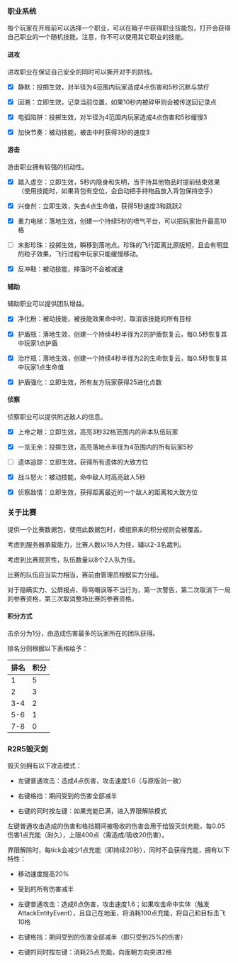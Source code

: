 ### 职业系统

每个玩家在开局前可以选择一个职业，可以在箱子中获得职业技能包，打开会获得自己职业的一个随机技能。注意，你不可以使用其它职业的技能。

#### 进攻

进攻职业在保证自己安全的同时可以撕开对手的防线。

- [x] 静默：投掷生效，对半径为4范围内玩家造成4点伤害和5秒沉默与禁疗

- [x] 回溯：立即生效，记录当前位置，如果10秒内被碎甲则会被传送回记录点

- [x] 电弧陷阱：投掷生效，对半径为4范围内玩家造成4点伤害和5秒缓慢3

- [x] 加快节奏：被动技能，被击中时获得3秒的速度3

#### 游击

游击职业拥有较强的机动性。

- [x] 踏入虚空：立即生效，5秒内隐身和失明，当手持其他物品时提前结束效果（使用技能时，如果背包有空位，会自动把手持物品放入背包保持空手）

- [x] 兴奋剂：立即生效，失去4点生命值，获得5秒速度3和跳跃2

- [x] 重力电梯：落地生效，创建一个持续5秒的喷气平台，可以把玩家抬升最高10格

- [ ] 末影珍珠：投掷生效，瞬移到落地点。珍珠的飞行距离比原版短，且会有明显的粒子效果，飞行过程中玩家只能缓慢移动。

- [x] 反冲鞋：被动技能，摔落时不会被减速

#### 辅助

辅助职业可以提供团队增益。

- [x] 净化粉：被动技能，被技能效果命中时，取消该技能的所有目标

- [x] 护盾瓶：落地生效，创建一个持续4秒半径为2的护盾恢复云，每0.5秒恢复其中玩家1点护盾

- [x] 治疗瓶：落地生效，创建一个持续4秒半径为2的生命恢复云，每0.5秒恢复其中玩家1点生命值

- [x] 护盾强化：立即生效，所有友方玩家获得25进化点数

#### 侦察

侦察职业可以提供附近敌人的信息。

- [x] 上帝之眼：立即生效，高亮3秒32格范围内的非本队伍玩家

- [x] 一览无余：投掷生效，高亮落地点半径为4范围内的所有玩家5秒

- [ ] 遗体追踪：立即生效，获得所有遗体的大致方位

- [x] 战斗怒火：被动技能，命中敌人时高亮敌人5秒

- [x] 侦察敌情：立即生效，获得距离最近的一个敌人的距离和大致方位

### 关于比赛

提供一个比赛数据包，使用此数据包时，模组原来的积分规则会被覆盖。

考虑到服务器承载能力，比赛人数以16人为佳，辅以2-3名裁判。

考虑到比赛观赏性，队伍数量以8个2人队为佳。

比赛的队伍应当实力相当，赛前由管理员根据实力分组。

对于隐瞒实力、公屏报点、辱骂嘲讽等不当行为，第一次警告，第二次取消下一局的参赛资格，第三次取消整场比赛的参赛资格。

#### 积分方式

击杀分为1分，由造成伤害最多的玩家所在的团队获得。

排名分则根据以下表格给予：

| 排名  | 积分  |
| --- | --- |
| 1   | 5   |
| 2   | 3   |
| 3-4 | 2   |
| 5-6 | 1   |
| 7-8 | 0   |

### R2R5毁灭剑

毁灭剑拥有以下攻击模式：

- 左键普通攻击：造成4点伤害，攻击速度1.6（与原版剑一致）

- 右键格挡：期间受到的伤害全部减半

- 右键的同时按左键：如果充能已满，进入界限解除模式

左键普通攻击造成的伤害和格挡期间被吸收的伤害会用于给毁灭剑充能，每0.05伤害1点充能（耐久），上限400点（需造成/吸收20伤害）。

界限解除时，每tick会减少1点充能（即持续20秒），同时不会获得充能，拥有以下特性：

- 移动速度提高20%

- 受到的所有伤害减半

- 左键普通攻击：造成6点伤害，攻击速度1.6；如果攻击命中实体（触发AttackEntityEvent），且自己在地面，将消耗100点充能，将自己和目标击飞10格

- 右键格挡：期间受到的伤害全部减半（即只受到25%的伤害）

- 右键的同时按左键：消耗25点充能，向面朝方向突进2格
